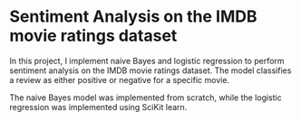 # Sentiment Analysis on the IMDB movie ratings dataset
In this project, I implement naive Bayes and logistic regression to perform sentiment analysis on the IMDB movie ratings dataset. The model classifies a review as either positive or negative for a specific movie.

The naive Bayes model was implemented from scratch, while the logistic regression was implemented using SciKit learn.
